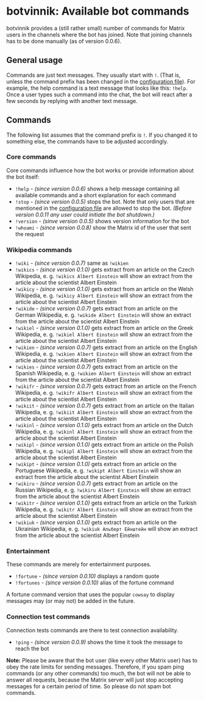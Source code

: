 # botvinnik: Available bot commands

botvinnik provides a (still rather small) number of commands for Matrix users
in the channels where the bot has joined. Note that joining channels has to be
done manually (as of version 0.0.6).

## General usage

Commands are just text messages. They usually start with `!`. (That is, unless
the command prefix has been changed in the [configuration file](configuration-core.md)).
For example, the help command is a text message that looks like this: `!help`.
Once a user types such a command into the chat, the bot will react after a few
seconds by replying with another text message.

## Commands

The following list assumes that the command prefix is `!`. If you changed it to
something else, the commands have to be adjusted accordingly.

### Core commands

Core commands influence how the bot works or provide information about the bot
itself:

* `!help` - _(since version 0.0.6)_ shows a help message containing all
  available commands and a short explanation for each command
* `!stop` - _(since version 0.0.5)_ stops the bot. Note that only users that are
  mentioned in the [configuration file](configuration-core.md) are allowed to
  stop the bot.
  _(Before version 0.0.11 any user could initiate the bot shutdown.)_
* `!version` - _(sinve version 0.0.5)_ shows version information for the bot
* `!whoami` - _(since version 0.0.8)_ show the Matrix id of the user that sent
  the request

### Wikipedia commands

* `!wiki` - _(since version 0.0.7)_ same as `!wikien`
* `!wikics` - _(since version 0.1.0)_ gets extract from an article on the Czech
  Wikipedia, e. g. `!wikics Albert Einstein` will show an extract from the
  article about the scientist Albert Einstein
* `!wikicy` - _(since version 0.1.0)_ gets extract from an article on the Welsh
  Wikipedia, e. g. `!wikicy Albert Einstein` will show an extract from the
  article about the scientist Albert Einstein
* `!wikide` - _(since version 0.0.7)_ gets extract from an article on the German
  Wikipedia, e. g. `!wikide Albert Einstein` will show an extract from the
  article about the scientist Albert Einstein
* `!wikiel` - _(since version 0.1.0)_ gets extract from an article on the Greek
  Wikipedia, e. g. `!wikiel Albert Einstein` will show an extract from the
  article about the scientist Albert Einstein
* `!wikien` - _(since version 0.0.7)_ gets extract from an article on the
  English Wikipedia, e. g. `!wikien Albert Einstein` will show an extract from
  the article about the scientist Albert Einstein
* `!wikies` - _(since version 0.0.7)_ gets extract from an article on the
  Spanish Wikipedia, e. g. `!wikien Albert Einstein` will show an extract from
  the article about the scientist Albert Einstein
* `!wikifr` - _(since version 0.0.7)_ gets extract from an article on the French
  Wikipedia, e. g. `!wikifr Albert Einstein` will show an extract from the
  article about the scientist Albert Einstein
* `!wikiit` - _(since version 0.0.7)_ gets extract from an article on the
  Italian Wikipedia, e. g. `!wikiit Albert Einstein` will show an extract from
  the article about the scientist Albert Einstein
* `!wikinl` - _(since version 0.1.0)_ gets extract from an article on the Dutch
  Wikipedia, e. g. `!wikinl Albert Einstein` will show an extract from the
  article about the scientist Albert Einstein
* `!wikipl` - _(since version 0.1.0)_ gets extract from an article on the Polish
  Wikipedia, e. g. `!wikipl Albert Einstein` will show an extract from the
  article about the scientist Albert Einstein
* `!wikipt` - _(since version 0.1.0)_ gets extract from an article on the
  Portuguese Wikipedia, e. g. `!wikipt Albert Einstein` will show an extract
  from the article about the scientist Albert Einstein
* `!wikiru` - _(since version 0.0.7)_ gets extract from an article on the
  Russian Wikipedia, e. g. `!wikiru Albert Einstein` will show an extract from
  the article about the scientist Albert Einstein
* `!wikitr` - _(since version 0.1.0)_ gets extract from an article on the
  Turkish Wikipedia, e. g. `!wikitr Albert Einstein` will show an extract from
  the article about the scientist Albert Einstein
* `!wikiuk` - _(since version 0.1.0)_ gets extract from an article on the
  Ukrainian Wikipedia, e. g. `!wikiuk Альберт Ейнштейн` will show an extract
  from the article about the scientist Albert Einstein

### Entertainment

These commands are merely for entertainment purposes.

* `!fortune` - _(since version 0.0.10)_ displays a random quote
* `!fortunes` - _(since version 0.0.10)_ alias of the fortune command

A fortune command version that uses the popular `cowsay` to display messages may
(or may not) be added in the future.

### Connection test commands

Connection tests commands are there to test connection availability.

* `!ping` - _(since version 0.0.9)_ shows the time it took the message to reach
  the bot

**Note:** Please be aware that the bot user (like every other Matrix user) has
to obey the rate limits for sending messages. Therefore, if you spam ping
commands (or any other commands) too much, the bot will not be able to answer
all requests, because the Matrix server will just stop accepting messages for a
certain period of time. So please do not spam bot commands.
